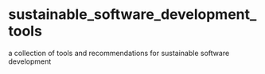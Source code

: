 # sustainable_software_development_tools
a collection of tools and recommendations for sustainable software development
